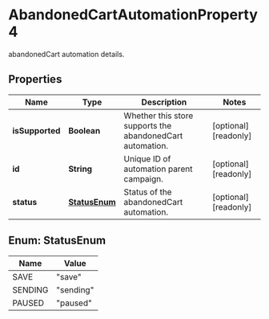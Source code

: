 

# AbandonedCartAutomationProperty4

abandonedCart automation details.

## Properties

| Name | Type | Description | Notes |
|------------ | ------------- | ------------- | -------------|
|**isSupported** | **Boolean** | Whether this store supports the abandonedCart automation. |  [optional] [readonly] |
|**id** | **String** | Unique ID of automation parent campaign. |  [optional] [readonly] |
|**status** | [**StatusEnum**](#StatusEnum) | Status of the abandonedCart automation. |  [optional] [readonly] |



## Enum: StatusEnum

| Name | Value |
|---- | -----|
| SAVE | &quot;save&quot; |
| SENDING | &quot;sending&quot; |
| PAUSED | &quot;paused&quot; |



